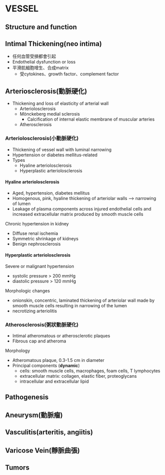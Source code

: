 # VESSEL

## Structure and function

## Intimal Thickening(neo intima)

- 任何血管受損都會引起
- Endothelial dysfunction or loss
- 平滑肌細胞增生、合成matrix
    - 受cytokines、growth factor、complement factor

## Arteriosclerosis(動脈硬化)

- Thickening and loss of elasticity of arterial wall
    -  Arteriolosclerosis
    -  Mönckeberg medial sclerosis
       -  Calcification of internal elastic membrane of muscular arteries
    - Atherosclerosis

### Arteriolosclerosis(小動脈硬化)

- Thickening of vessel wall with luminal narrowing
- Hypertension or diabetes mellitus-related
- Types
  - Hyaline arteriolosclerosis
  - Hyperplastic arteriolosclerosis

#### Hyaline arteriolosclerosis
- Aged, hypertension, diabetes mellitus
- Homogenous, pink, hyaline thickening of arteriolar walls --> narrowing of lumen
- Leakage of plasma components across injured endothelial cells and increased extracellular matrix produced by smooth muscle cells

Chronic hypertension in kidney
- Diffuse renal ischemia
- Symmetric shrinkage of kidneys
- Benign nephrosclerosis

#### Hyperplastic arteriolosclerosis

Severe or malignant hypertension
- systolic pressure > 200 mmHg
- diastolic pressure > 120 mmHg

Morphologic changes
- onionskin, concentric, laminated thickening of arteriolar wall made by smooth muscle cells resulting in narrowing of the lumen
- necrotizing arteriolitis

### Atherosclerosis(粥狀動脈硬化)

- Intimal atheromatous or atherosclerotic plaques
- Fibrous cap and atheroma

Morphology
- Atheromatous plaque, 0.3-1.5 cm in diameter
- Principal components (**dynamic**)
  - cells: smooth muscle cells, macrophages, foam cells, T lymphocytes
  - extracellular matrix: collagen, elastic fiber, proteoglycans
  - intracellular and extracellular lipid

Pathogenesis
- 


## Aneurysm(動脈瘤)

## Vasculitis(arteritis, angiitis)

## Varicose Vein(靜脈曲張)

## Tumors